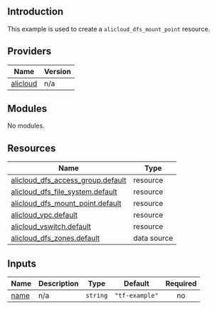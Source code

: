 <!-- BEGIN_TF_DOCS -->
## Introduction

This example is used to create a `alicloud_dfs_mount_point` resource.

## Providers

| Name | Version |
|------|---------|
| <a name="provider_alicloud"></a> [alicloud](#provider\_alicloud) | n/a |

## Modules

No modules.

## Resources

| Name | Type |
|------|------|
| [alicloud_dfs_access_group.default](https://registry.terraform.io/providers/aliyun/alicloud/latest/docs/resources/dfs_access_group) | resource |
| [alicloud_dfs_file_system.default](https://registry.terraform.io/providers/aliyun/alicloud/latest/docs/resources/dfs_file_system) | resource |
| [alicloud_dfs_mount_point.default](https://registry.terraform.io/providers/aliyun/alicloud/latest/docs/resources/dfs_mount_point) | resource |
| [alicloud_vpc.default](https://registry.terraform.io/providers/aliyun/alicloud/latest/docs/resources/vpc) | resource |
| [alicloud_vswitch.default](https://registry.terraform.io/providers/aliyun/alicloud/latest/docs/resources/vswitch) | resource |
| [alicloud_dfs_zones.default](https://registry.terraform.io/providers/aliyun/alicloud/latest/docs/data-sources/dfs_zones) | data source |

## Inputs

| Name | Description | Type | Default | Required |
|------|-------------|------|---------|:--------:|
| <a name="input_name"></a> [name](#input\_name) | n/a | `string` | `"tf-example"` | no |
<!-- END_TF_DOCS -->    